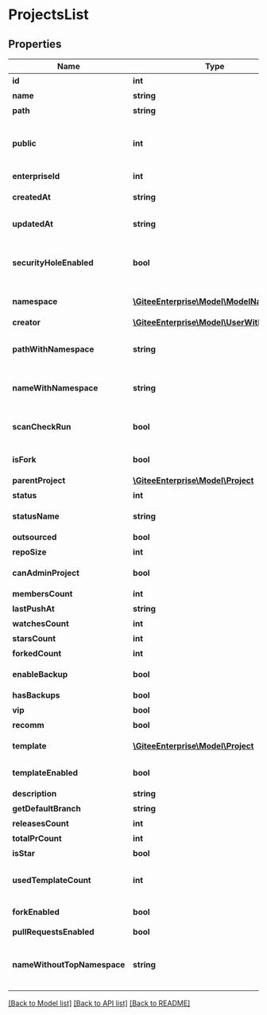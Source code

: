 # ProjectsList

## Properties

Name | Type | Description | Notes
------------ | ------------- | ------------- | -------------
**id** | **int** | 仓库ID | [optional] 
**name** | **string** | 仓库名称 | [optional] 
**path** | **string** | 仓库路径 | [optional] 
**public** | **int** | 仓库的公开选项。0: 私有; 1: 公开; 2: 内部公开; | [optional] 
**enterpriseId** | **int** | 企业 id | [optional] 
**createdAt** | **string** | 仓库创建时间 | [optional] 
**updatedAt** | **string** | 仓库更新时间 | [optional] 
**securityHoleEnabled** | **bool** | 是否允许用户创建涉及敏感信息的任务 | [optional] 
**namespace** | [**\GiteeEnterprise\Model\ModelNamespace**](ModelNamespace.md) | 仓库挂载的空间 | [optional] 
**creator** | [**\GiteeEnterprise\Model\UserWithRemark**](UserWithRemark.md) | 仓库创建者 | [optional] 
**pathWithNamespace** | **string** | 个人空间地址以及仓库路径 | [optional] 
**nameWithNamespace** | **string** | 个人空间名称以及仓库名称 | [optional] 
**scanCheckRun** | **bool** | 仓库是否开了scan质量门禁 | [optional] 
**isFork** | **bool** | 是否是fork仓库 | [optional] 
**parentProject** | [**\GiteeEnterprise\Model\Project**](Project.md) | 父级仓库 | [optional] 
**status** | **int** | 状态值 | [optional] 
**statusName** | **string** | 状态中文名称 | [optional] 
**outsourced** | **bool** | 是否外包 | [optional] 
**repoSize** | **int** | 仓库大小 | [optional] 
**canAdminProject** | **bool** | 能否操作当前仓库 | [optional] 
**membersCount** | **int** | 成员数 | [optional] 
**lastPushAt** | **string** | 最近push | [optional] 
**watchesCount** | **int** | watches数 | [optional] 
**starsCount** | **int** | stars数 | [optional] 
**forkedCount** | **int** | 被fork数 | [optional] 
**enableBackup** | **bool** | 是否开启备份 | [optional] 
**hasBackups** | **bool** | 是否有备份 | [optional] 
**vip** | **bool** | 是否vip | [optional] 
**recomm** | **bool** | 是否推荐 | [optional] 
**template** | [**\GiteeEnterprise\Model\Project**](Project.md) | 模板仓库基本信息 | [optional] 
**templateEnabled** | **bool** | 是否为模板仓库 | [optional] 
**description** | **string** | 仓库描述 | [optional] 
**getDefaultBranch** | **string** | 默认分支 | [optional] 
**releasesCount** | **int** | 发行版数 | [optional] 
**totalPrCount** | **int** | PR数 | [optional] 
**isStar** | **bool** | 是否收藏 | [optional] 
**usedTemplateCount** | **int** | 使用此仓库作为模板的仓库总数 | [optional] 
**forkEnabled** | **bool** | 是否允许被Fork | [optional] 
**pullRequestsEnabled** | **bool** | 是否接受 PR | [optional] 
**nameWithoutTopNamespace** | **string** | 去除顶层命名空间名称的仓库全路径名称 | [optional] 

[[Back to Model list]](../../README.md#documentation-for-models) [[Back to API list]](../../README.md#documentation-for-api-endpoints) [[Back to README]](../../README.md)


